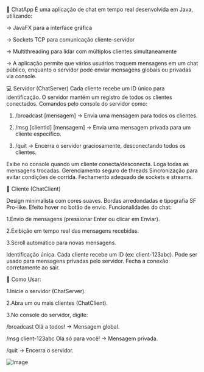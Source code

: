 📌 ChatApp
É uma aplicação de chat em tempo real desenvolvida em Java, utilizando:

-> JavaFX para a interface gráfica

-> Sockets TCP para comunicação cliente-servidor

-> Multithreading para lidar com múltiplos clientes simultaneamente

-> A aplicação permite que vários usuários troquem mensagens em um chat público, enquanto o servidor pode enviar mensagens globais ou privadas via console.

💻 Servidor (ChatServer)
Cada cliente recebe um ID único para identificação.
O servidor mantém um registro de todos os clientes conectados.
Comandos pelo console do servidor como: 
1. /broadcast [mensagem] → Envia uma mensagem para todos os clientes.

2. /msg [clientId] [mensagem] → Envia uma mensagem privada para um cliente específico.

3. /quit → Encerra o servidor graciosamente, desconectando todos os clientes.

Exibe no console quando um cliente conecta/desconecta.
Loga todas as mensagens trocadas.
Gerenciamento seguro de threads
Sincronização para evitar condições de corrida.
Fechamento adequado de sockets e streams.

📱 Cliente (ChatClient)

Design minimalista com cores suaves.
Bordas arredondadas e tipografia SF Pro-like.
Efeito hover no botão de envio.
Funcionalidades do chat:

1.Envio de mensagens (pressionar Enter ou clicar em Enviar).

2.Exibição em tempo real das mensagens recebidas.

3.Scroll automático para novas mensagens.

Identificação única. Cada cliente recebe um ID (ex: client-123abc).
Pode ser usado para mensagens privadas pelo servidor.
Fecha a conexão corretamente ao sair.

🚀 Como Usar:

1.Inicie o servidor (ChatServer).

2.Abra um ou mais clientes (ChatClient).

3.No console do servidor, digite:

/broadcast Olá a todos! → Mensagem global.

/msg client-123abc Olá só para você! → Mensagem privada.

/quit → Encerra o servidor.

![Image](https://github.com/user-attachments/assets/52fd9d41-ae83-49b0-9b5d-b6ff0910a2a7)
